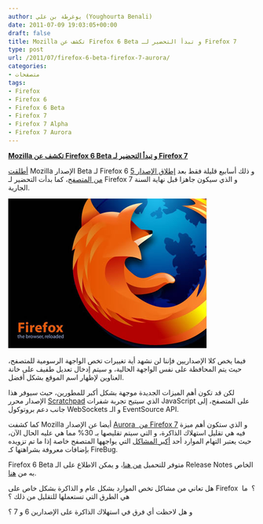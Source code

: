```yaml
---
author: يوغرطة بن علي (Youghourta Benali)
date: 2011-07-09 19:03:05+00:00
draft: false
title: Mozilla تكشف عن Firefox 6 Beta و تبدأ التحضير لـ Firefox 7
type: post
url: /2011/07/firefox-6-beta-firefox-7-aurora/
categories:
- متصفحات
tags:
- Firefox
- Firefox 6
- Firefox 6 Beta
- Firefox 7
- Firefox 7 Alpha
- Firefox 7 Aurora
---
```


[**Mozilla تكشف عن Firefox 6 Beta و تبدأ التحضير لـ Firefox 7**](https://www.it-scoop.com/2011/07/firefox-6-beta-firefox-7-aurora)




[أطلقت](http://blog.mozilla.com/futurereleases/2011/07/08/firefoxbeta6-0-2/) Mozilla الإصدار Beta لـ Firefox 6 و ذلك أسابيع قليلة فقط بعد [إطلاق الإصدار 5 من المتصفح](../2011/06/mozilla-firefox-5-rc/)، كما بدأت التحضير لـ Firefox 7 و الذي سيكون جاهزا قبل نهاية السنة الجارية.




[![](mozilla-firefox.jpg)
](https://www.it-scoop.com/2011/07/firefox-6-beta-firefox-7-aurora)




فيما يخص كلا الإصداريين فإننا لن نشهد أية تغييرات تخص الواجهة الرسومية للمتصفح، حيث يتم المحافظة على نفس الواجهة الحالية، و سيتم إدخال تعديل طفيف على خانة العناوين لإظهار اسم الموقع بشكل أفضل.




لكن قد تكون أهم الميزات الجديدة موجهة بشكل أكبر للمطورين، حيث سيوفر هذا الإصدار محرر [Scratchpad](http://antennasoft.net/robcee/2011/06/08/scratchpad-canvas-demo/) الذي سيتيح تجربة شفرات JavaScript على المتصفح، إلى جانب دعم بروتوكول WebSockets و الـ EventSource API.




كما كشفت Mozilla أيضا عن الإصدار [Aurora  من Firefox 7](http://www.mozilla.com/en/firefox/channel/) و الذي ستكون أهم ميزة فيه هي تقليل استهلاك الذاكرة، و التي سيتم تقليصها بـ 30% مما هي عليه الحال الآن، حيث يعتبر التهام الموارد أحد [أكبر المشاكل](http://groups.google.com/group/mozilla.dev.planning/browse_thread/thread/c714aea84b1da81b/b333c0c3ed79a506?pli=1) التي يواجهها المتصفح خاصة إذا ما تم تزويده بإضافات معروفة بشراهتها كـ FireBug.




Firefox 6 Beta متوفر للتحميل [من هنا](http://www.mozilla.com/en-US/firefox/all-beta.html)، و يمكن الاطلاع على الـ Release Notes الخاص به من [هنا](http://www.mozilla.com/en-US/firefox/6.0beta/releasenotes/).




هل تعاني من مشاكل تخص الموارد بشكل عام و الذاكرة بشكل خاص على Firefox  ؟  ما هي الطرق التي تستعملها للتقليل من ذلك ؟




و هل لاحظت أي فرق في استهلاك الذاكرة على الإصدارين 6 و 7 ؟



